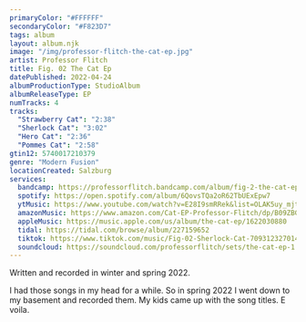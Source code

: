 ```yaml
---
primaryColor: "#FFFFFF"
secondaryColor: "#F823D7"
tags: album
layout: album.njk
image: "/img/professor-flitch-the-cat-ep.jpg"
artist: Professor Flitch
title: Fig. 02 The Cat Ep
datePublished: 2022-04-24
albumProductionType: StudioAlbum
albumReleaseType: EP
numTracks: 4
tracks:
  "Strawberry Cat": "2:38"
  "Sherlock Cat": "3:02"
  "Hero Cat": "2:36"
  "Pommes Cat": "2:58"
gtin12: 5740017210379
genre: "Modern Fusion"
locationCreated: Salzburg
services:
  bandcamp: https://professorflitch.bandcamp.com/album/fig-2-the-cat-ep
  spotify: https://open.spotify.com/album/6QovsTQa2oR62TbUExEpw7
  ytMusic: https://www.youtube.com/watch?v=E28I9smRRek&list=OLAK5uy_mjtxtZplmtUyBH2ir8kikgH9tzjn7e7f8
  amazonMusic: https://www.amazon.com/Cat-EP-Professor-Flitch/dp/B09ZBGJX14
  appleMusic: https://music.apple.com/us/album/the-cat-ep/1622030880
  tidal: https://tidal.com/browse/album/227159652
  tiktok: https://www.tiktok.com/music/Fig-02-Sherlock-Cat-7093123270148360193
  soundcloud: https://soundcloud.com/professorflitch/sets/the-cat-ep-1
---
```


Written and recorded in winter and spring 2022.

I had those songs in my head for a while. So in spring 2022 I went down to my basement and recorded them. My kids came up with the song titles. E voila.